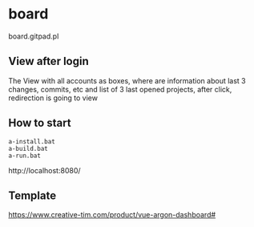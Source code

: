 # board
board.gitpad.pl

## View after login
The View with all accounts as boxes, where are information about last 3 changes, commits, etc and list of 3 last opened projects, after click, redirection is going to view



## How to start

    a-install.bat
    a-build.bat
    a-run.bat

http://localhost:8080/


## Template
https://www.creative-tim.com/product/vue-argon-dashboard#
